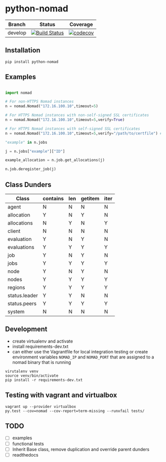 # python-nomad


Branch | Status | Coverage |
---| ---| ---
develop | [![Build Status](https://travis-ci.org/jrxFive/python-nomad.svg?branch=develop)](https://travis-ci.org/jrxFive/python-nomad) | [![codecov](https://codecov.io/gh/jrxFive/python-nomad/branch/develop/graph/badge.svg)](https://codecov.io/gh/jrxFive/python-nomad)


## Installation
```
pip install python-nomad
```

## Examples
```python

import nomad

# For non-HTTPS Nomad instances
n = nomad.Nomad("172.16.100.10",timeout=5)

# For HTTPS Nomad instances with non-self-signed SSL certificates
n = nomad.Nomad("172.16.100.10",timeout=5,verify=True)

# For HTTPS Nomad instances with self-signed SSL certificates
n = nomad.Nomad("172.16.100.10",timeout=5,verify="/path/to/certfile") # See http://docs.python-requests.org/en/master/user/advanced/#ssl-cert-verification

"example" in n.jobs

j = n.jobs["example"]["ID"]

example_allocation = n.job.get_allocations(j)

n.job.deregister_job(j)
```

## Class Dunders
| Class | contains | len | getitem | iter |
|---|---|---|---|---|
agent| N|N|N|N
allocation|Y|N|Y|N
allocations|N|Y|N|Y
client|N|N|N|N
evaluation|Y|N|Y|N
evaluations|Y|Y|Y|Y
job|Y|N|Y|N
jobs|Y|Y|Y|Y
node|Y|N|Y|N
nodes|Y|Y|Y|Y
regions|Y|Y|Y|Y
status.leader|Y|Y|N|N
status.peers|Y|Y|Y|Y
system|N|N|N|N

## Development
* create virtualenv and activate
* install requirements-dev.txt
* can either use the Vagrantfile for local integration testing or create environment variables `NOMAD_IP` and `NOMAD_PORT` that are assigned to a nomad binary that is running

```
virutalenv venv
source venv/bin/activate
pip install -r requirements-dev.txt
```

## Testing with vagrant and virtualbox
```
vagrant up --provider virtualbox
py.test --cov=nomad --cov-report=term-missing --runxfail tests/
```



## TODO
- [ ] examples
- [ ] functional tests
- [ ] Inherit Base class, remove duplication and override parent dunders
- [ ] readthedocs
